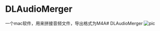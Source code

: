 # DLAudioMerger
一个mac软件，用来拼接音频文件，导出格式为M4A# DLAudioMerger
![pic](https://static01.imgkr.com/temp/4ecf19affa004344b00420cc02ca74b3.png)
